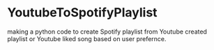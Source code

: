 # YoutubeToSpotifyPlaylist
making a python code to create Spotify playlist from Youtube created playlist or Youtube liked song based on user prefernce.
